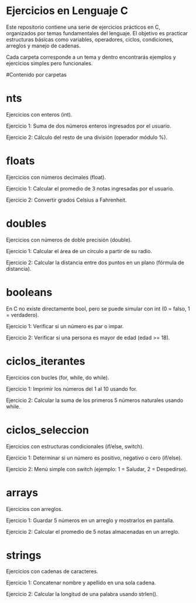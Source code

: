 # Ejercicios en Lenguaje C

Este repositorio contiene una serie de ejercicios prácticos en C, organizados por temas fundamentales del lenguaje.
El objetivo es practicar estructuras básicas como variables, operadores, ciclos, condiciones, arreglos y manejo de cadenas.

Cada carpeta corresponde a un tema y dentro encontrarás ejemplos y ejercicios simples pero funcionales.

#Contenido por carpetas
# nts

Ejercicios con enteros (int).

Ejercicio 1: Suma de dos números enteros ingresados por el usuario.

Ejercicio 2: Cálculo del resto de una división (operador módulo %).

# floats

Ejercicios con números decimales (float).

Ejercicio 1: Calcular el promedio de 3 notas ingresadas por el usuario.

Ejercicio 2: Convertir grados Celsius a Fahrenheit.

# doubles

Ejercicios con números de doble precisión (double).

Ejercicio 1: Calcular el área de un círculo a partir de su radio.

Ejercicio 2: Calcular la distancia entre dos puntos en un plano (fórmula de distancia).

# booleans

En C no existe directamente bool, pero se puede simular con int (0 = falso, 1 = verdadero).

Ejercicio 1: Verificar si un número es par o impar.

Ejercicio 2: Verificar si una persona es mayor de edad (edad >= 18).

# ciclos_iterantes

Ejercicios con bucles (for, while, do while).

Ejercicio 1: Imprimir los números del 1 al 10 usando for.

Ejercicio 2: Calcular la suma de los primeros 5 números naturales usando while.

# ciclos_seleccion

Ejercicios con estructuras condicionales (if/else, switch).

Ejercicio 1: Determinar si un número es positivo, negativo o cero (if/else).

Ejercicio 2: Menú simple con switch (ejemplo: 1 = Saludar, 2 = Despedirse).

# arrays

Ejercicios con arreglos.

Ejercicio 1: Guardar 5 números en un arreglo y mostrarlos en pantalla.

Ejercicio 2: Calcular el promedio de 5 notas almacenadas en un arreglo.

# strings

Ejercicios con cadenas de caracteres.

Ejercicio 1: Concatenar nombre y apellido en una sola cadena.

Ejercicio 2: Calcular la longitud de una palabra usando strlen().


